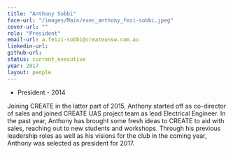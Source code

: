 ```yaml
---
title: "Anthony Sobbi"
face-url: "/images/Main/exec_anthony_fezi-sobbi.jpeg"
cover-url: ""
role: "President"
email-url: a.feizi-sobbi@createunsw.com.au
linkedin-url:
github-url:
status: current_executive
year: 2017
layout: people
---
```

- President - 2014

Joining CREATE in the latter part of 2015, Anthony started off as co-director of sales and joined CREATE UAS project team as lead Electrical Engineer. In the past year, Anthony has brought some fresh ideas to CREATE to aid with sales, reaching out to new students and workshops. Through his previous leadership roles as well as his visions for the club in the coming year, Anthony was selected as president for 2017.